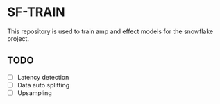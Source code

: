 # SF-TRAIN
This repository is used to train amp and effect models for the snowflake project.

## TODO
- [ ] Latency detection
- [ ] Data auto splitting
- [ ] Upsampling
